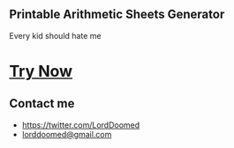 ## Printable Arithmetic Sheets Generator
Every kid should hate me

# [Try Now](https://lorddoomed.github.io/Arith/)


## Contact me
* https://twitter.com/LordDoomed 
* lorddoomed@gmail.com
